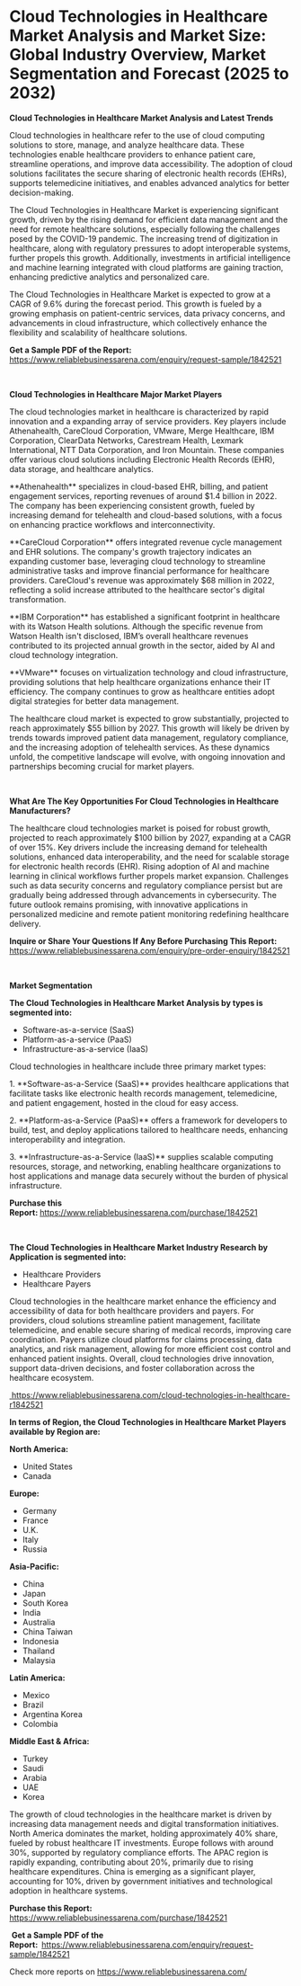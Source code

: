 <p><h1>Cloud Technologies in Healthcare Market Analysis and Market Size: Global Industry Overview, Market Segmentation and Forecast (2025 to 2032)</h1></p><p><strong>Cloud Technologies in Healthcare Market Analysis and Latest Trends</strong></p>
<p><p>Cloud technologies in healthcare refer to the use of cloud computing solutions to store, manage, and analyze healthcare data. These technologies enable healthcare providers to enhance patient care, streamline operations, and improve data accessibility. The adoption of cloud solutions facilitates the secure sharing of electronic health records (EHRs), supports telemedicine initiatives, and enables advanced analytics for better decision-making.</p><p>The Cloud Technologies in Healthcare Market is experiencing significant growth, driven by the rising demand for efficient data management and the need for remote healthcare solutions, especially following the challenges posed by the COVID-19 pandemic. The increasing trend of digitization in healthcare, along with regulatory pressures to adopt interoperable systems, further propels this growth. Additionally, investments in artificial intelligence and machine learning integrated with cloud platforms are gaining traction, enhancing predictive analytics and personalized care.</p><p>The Cloud Technologies in Healthcare Market is expected to grow at a CAGR of 9.6% during the forecast period. This growth is fueled by a growing emphasis on patient-centric services, data privacy concerns, and advancements in cloud infrastructure, which collectively enhance the flexibility and scalability of healthcare solutions.</p></p>
<p><strong>Get a Sample PDF of the Report:&nbsp;</strong> <a href="https://www.reliablebusinessarena.com/enquiry/request-sample/1842521?utm_campaign=2959&utm_medium=2&utm_source=Github&utm_content=ia&utm_term=26032025&utm_id=cloud-technologies-in-healthcare">https://www.reliablebusinessarena.com/enquiry/request-sample/1842521</a></p>
<p>&nbsp;</p>
<p><strong>Cloud Technologies in Healthcare Major Market Players</strong></p>
<p><p>The cloud technologies market in healthcare is characterized by rapid innovation and a expanding array of service providers. Key players include Athenahealth, CareCloud Corporation, VMware, Merge Healthcare, IBM Corporation, ClearData Networks, Carestream Health, Lexmark International, NTT Data Corporation, and Iron Mountain. These companies offer various cloud solutions including Electronic Health Records (EHR), data storage, and healthcare analytics.</p><p>**Athenahealth** specializes in cloud-based EHR, billing, and patient engagement services, reporting revenues of around $1.4 billion in 2022. The company has been experiencing consistent growth, fueled by increasing demand for telehealth and cloud-based solutions, with a focus on enhancing practice workflows and interconnectivity.</p><p>**CareCloud Corporation** offers integrated revenue cycle management and EHR solutions. The company's growth trajectory indicates an expanding customer base, leveraging cloud technology to streamline administrative tasks and improve financial performance for healthcare providers. CareCloud's revenue was approximately $68 million in 2022, reflecting a solid increase attributed to the healthcare sector's digital transformation.</p><p>**IBM Corporation** has established a significant footprint in healthcare with its Watson Health solutions. Although the specific revenue from Watson Health isn't disclosed, IBM’s overall healthcare revenues contributed to its projected annual growth in the sector, aided by AI and cloud technology integration.</p><p>**VMware** focuses on virtualization technology and cloud infrastructure, providing solutions that help healthcare organizations enhance their IT efficiency. The company continues to grow as healthcare entities adopt digital strategies for better data management.</p><p>The healthcare cloud market is expected to grow substantially, projected to reach approximately $55 billion by 2027. This growth will likely be driven by trends towards improved patient data management, regulatory compliance, and the increasing adoption of telehealth services. As these dynamics unfold, the competitive landscape will evolve, with ongoing innovation and partnerships becoming crucial for market players.</p></p>
<p>&nbsp;</p>
<p><strong>What Are The Key Opportunities For Cloud Technologies in Healthcare Manufacturers?</strong></p>
<p><p>The healthcare cloud technologies market is poised for robust growth, projected to reach approximately $100 billion by 2027, expanding at a CAGR of over 15%. Key drivers include the increasing demand for telehealth solutions, enhanced data interoperability, and the need for scalable storage for electronic health records (EHR). Rising adoption of AI and machine learning in clinical workflows further propels market expansion. Challenges such as data security concerns and regulatory compliance persist but are gradually being addressed through advancements in cybersecurity. The future outlook remains promising, with innovative applications in personalized medicine and remote patient monitoring redefining healthcare delivery.</p></p>
<p><strong>Inquire or Share Your Questions If Any Before Purchasing This Report:</strong> <a href="https://www.reliablebusinessarena.com/enquiry/pre-order-enquiry/1842521?utm_campaign=2959&utm_medium=2&utm_source=Github&utm_content=ia&utm_term=26032025&utm_id=cloud-technologies-in-healthcare">https://www.reliablebusinessarena.com/enquiry/pre-order-enquiry/1842521</a></p>
<p>&nbsp;</p>
<p><strong>Market Segmentation</strong></p>
<p><strong>The Cloud Technologies in Healthcare Market Analysis by types is segmented into:</strong></p>
<p><ul><li>Software-as-a-service (SaaS)</li><li>Platform-as-a-service (PaaS)</li><li>Infrastructure-as-a-service (IaaS)</li></ul></p>
<p><p>Cloud technologies in healthcare include three primary market types: </p><p>1. **Software-as-a-Service (SaaS)** provides healthcare applications that facilitate tasks like electronic health records management, telemedicine, and patient engagement, hosted in the cloud for easy access. </p><p>2. **Platform-as-a-Service (PaaS)** offers a framework for developers to build, test, and deploy applications tailored to healthcare needs, enhancing interoperability and integration. </p><p>3. **Infrastructure-as-a-Service (IaaS)** supplies scalable computing resources, storage, and networking, enabling healthcare organizations to host applications and manage data securely without the burden of physical infrastructure.</p></p>
<p><strong>Purchase this Report:&nbsp;</strong><a href="https://www.reliablebusinessarena.com/purchase/1842521?utm_campaign=2959&utm_medium=2&utm_source=Github&utm_content=ia&utm_term=26032025&utm_id=cloud-technologies-in-healthcare">https://www.reliablebusinessarena.com/purchase/1842521</a></p>
<p>&nbsp;</p>
<p><strong>The Cloud Technologies in Healthcare Market Industry Research by Application is segmented into:</strong></p>
<p><ul><li>Healthcare Providers</li><li>Healthcare Payers</li></ul></p>
<p><p>Cloud technologies in the healthcare market enhance the efficiency and accessibility of data for both healthcare providers and payers. For providers, cloud solutions streamline patient management, facilitate telemedicine, and enable secure sharing of medical records, improving care coordination. Payers utilize cloud platforms for claims processing, data analytics, and risk management, allowing for more efficient cost control and enhanced patient insights. Overall, cloud technologies drive innovation, support data-driven decisions, and foster collaboration across the healthcare ecosystem.</p></p>
<p><a href="https://www.reliablebusinessarena.com/cloud-technologies-in-healthcare-r1842521?utm_campaign=2959&utm_medium=2&utm_source=Github&utm_content=ia&utm_term=26032025&utm_id=cloud-technologies-in-healthcare">&nbsp;https://www.reliablebusinessarena.com/cloud-technologies-in-healthcare-r1842521</a></p>
<p><strong>In terms of Region, the Cloud Technologies in Healthcare Market Players available by Region are:</strong></p>
<p>
    <p> <strong> North America: </strong>
        <ul>
            <li>United States</li>
            <li>Canada</li>
        </ul>
        </p> 
    <p> <strong> Europe: </strong>
        <ul>
            <li>Germany</li>
            <li>France</li>
            <li>U.K.</li>
            <li>Italy</li>
            <li>Russia</li>
        </ul>
        </p> 
    <p> <strong> Asia-Pacific: </strong>
        <ul>
            <li>China</li>
            <li>Japan</li>
            <li>South Korea</li>
            <li>India</li>
            <li>Australia</li>
            <li>China Taiwan</li>
            <li>Indonesia</li>
            <li>Thailand</li>
            <li>Malaysia</li>
        </ul>
        </p> 
    <p> <strong> Latin America: </strong>
        <ul>
            <li>Mexico</li>
            <li>Brazil</li>
            <li>Argentina Korea</li>
            <li>Colombia</li>
        </ul>
        </p> 
    <p> <strong> Middle East & Africa: </strong>
        <ul>
            <li>Turkey</li>
            <li>Saudi</li>
            <li>Arabia</li>
            <li>UAE</li>
            <li>Korea</li>
        </ul>
    </p>
    </p>
<p><p>The growth of cloud technologies in the healthcare market is driven by increasing data management needs and digital transformation initiatives. North America dominates the market, holding approximately 40% share, fueled by robust healthcare IT investments. Europe follows with around 30%, supported by regulatory compliance efforts. The APAC region is rapidly expanding, contributing about 20%, primarily due to rising healthcare expenditures. China is emerging as a significant player, accounting for 10%, driven by government initiatives and technological adoption in healthcare systems.</p></p>
<p><strong>Purchase this Report: </strong><a href="https://www.reliablebusinessarena.com/purchase/1842521?utm_campaign=2959&utm_medium=2&utm_source=Github&utm_content=ia&utm_term=26032025&utm_id=cloud-technologies-in-healthcare">https://www.reliablebusinessarena.com/purchase/1842521</a></p>
<p>&nbsp;<strong>Get a Sample PDF of the Report:&nbsp;&nbsp;</strong><a href="https://www.reliablebusinessarena.com/enquiry/request-sample/1842521?utm_campaign=2959&utm_medium=2&utm_source=Github&utm_content=ia&utm_term=26032025&utm_id=cloud-technologies-in-healthcare">https://www.reliablebusinessarena.com/enquiry/request-sample/1842521</a></p>
<p><strong></strong></p>
<p>Check more reports on <a href="https://www.reliablebusinessarena.com/?utm_campaign=2959&utm_medium=2&utm_source=Github&utm_content=ia&utm_term=26032025&utm_id=cloud-technologies-in-healthcare">https://www.reliablebusinessarena.com/</a></p>